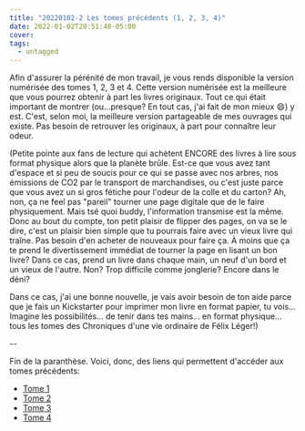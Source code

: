 ```yaml
---
title: "20220102-2 Les tomes précédents (1, 2, 3, 4)"
date: 2022-01-02T20:51:48-05:00
cover:
tags:
  - untagged
---
```


Afin d'assurer la pérénité de mon travail, je vous rends disponible la version numérisée des tomes 1, 2, 3 et 4.
Cette version numérisée est la meilleure que vous pourrez obtenir à part les livres originaux. Tout ce qui
était important de montrer (ou...presque? En tout cas, j'ai fait de mon mieux :smile:) y est. C'est, selon
moi, la meilleure version partageable de mes ouvrages qui existe. Pas besoin de retrouver les originaux, à
part pour connaître leur odeur.

(Petite pointe aux fans de lecture qui achètent ENCORE des livres à lire sous format physique alors que la planète brûle. Est-ce que vous
avez tant d'espace et si peu de soucis pour ce qui se passe avec nos arbres, nos émissions de CO2 par le
transport de marchandises, ou c'est juste parce que vous avez un si gros fétiche pour l'odeur de la colle et
du carton? Ah, non, ça ne feel pas "pareil" tourner une page digitale que de le faire physiquement. Mais tsé
quoi buddy, l'information transmise est la même. Donc au bout du compte, ton petit plaisir de flipper des
pages, on va se le dire, c'est un plaisir bien simple que tu pourrais faire avec un vieux livre qui traîne.
Pas besoin d'en acheter de nouveaux pour faire ça. À moins que ça te prend le divertissement immédiat de
tourner la page en lisant un bon livre? Dans ce cas, prend un livre dans chaque main, un neuf d'un bord et un
vieux de l'autre. Non? Trop difficile comme jonglerie? Encore dans le déni?

Dans ce cas, j'ai une bonne nouvelle, je vais avoir besoin de ton aide parce que je fais un Kickstarter pour
imprimer mon livre en format papier, tu vois... Imagine les possibilités... de tenir dans tes mains... en
format physique... tous les tomes des Chroniques d'une vie ordinaire de Félix Léger!)

--

Fin de la paranthèse. Voici, donc, des liens qui permettent d'accéder aux tomes précédents:

- [Tome 1](/files/chroniques-tomes-1a4/tome-1/)
- [Tome 2](/files/chroniques-tomes-1a4/tome-2/)
- [Tome 3](/files/chroniques-tomes-1a4/tome-3/)
- [Tome 4](/files/chroniques-tomes-1a4/tome-4/)
